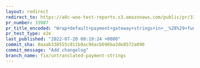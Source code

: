 ```yaml
---
layout: redirect
redirect_to: https://a8c-woo-test-reports.s3.amazonaws.com/public/pr/33987/e2e/index.html
pr_number: 33987
pr_title_encoded: "Wrap+default+payment+gateway+strings+in+__%28%29+function+call"
pr_test_type: e2e
last_published: "2022-07-20 08:19:24 +0000"
commit_sha: 0aaab338555c011b9ac94acb696ba3de8572a090
commit_message: "Add changelog"
branch_name: fix/untranslated-payment-strings
---
```

